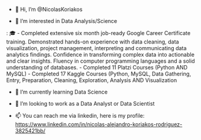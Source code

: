 - 👋 Hi, I’m @NicolasKoriakos

- 👀 I’m interested in Data Analysis/Science

:	🎓 - Completed extensive six month job-ready Google Career Certificate training.
      Demonstrated hands-on experience with data cleaning, data visualization, project
      management, interpreting and communicating data analytics findings.
      Confidence in transforming complex data into actionable and clear insights. Fluency in
      computer programming languages and a solid understanding of databases.
      - Completed 11 Platzi Courses (Python AND MySQL)
      - Completed 17 Kaggle Courses (Python, MySQL, Data Gathering, Entry, Preparation, Cleaning, Exploration, Analysis AND Visualization
  
- 🌱 I’m currently learning Data Science

- 💞️ I’m looking to work as a Data Analyst or Data Scientist

- 📫 You can reach me via linkedin, here is my profile: https://www.linkedin.com/in/nicolas-alejandro-koriakos-rodriguez-3825421bb/
